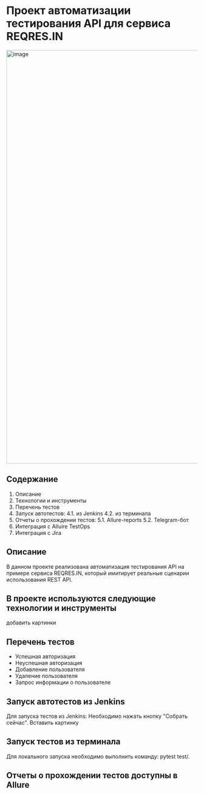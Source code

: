 # Проект автоматизации тестирования API для сервиса REQRES.IN
<img width="1087" alt="image" src="https://user-images.githubusercontent.com/109241600/205449027-eb2ebe81-593c-4fb7-b1c3-23468c3f5179.png">

## Содержание
1. Описание
2. Технологии и инструменты
3. Перечень тестов
4. Запуск автотестов:
4.1. из Jenkins
4.2. из терминала
5. Отчеты о прохождении тестов:
5.1. Allure-reports
5.2. Telegram-бот
6. Интеграция с Alluire TestOps
7. Интеграция с Jira


## Описание
В данном проекте реализована автоматизация тестирования API на примере сервиса REQRES.IN, который имитирует реальные сценарии использования REST API.


## В проекте используются следующие технологии и инструменты
добавить картинки

## Перечень тестов
- Успешная авторизация
- Неуспешная авторизация
- Добавление пользователя
- Удаление пользователя
- Запрос информации о пользователе

## Запуск автотестов из Jenkins
Для запуска тестов из Jenkins:
Необходимо нажать кнопку "Собрать сейчас".
Вставить картинку

## Запуск тестов из терминала
Для локального запуска необходимо выполнить команду:
pytest test/.

## Отчеты о прохождении тестов доступны в Allure









